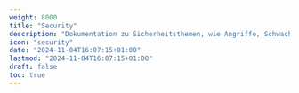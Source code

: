 ```yaml
---
weight: 8000
title: "Security"
description: "Dokumentation zu Sicherheitsthemen, wie Angriffe, Schwachstellen und Gegenmassnahmen"
icon: "security"
date: "2024-11-04T16:07:15+01:00"
lastmod: "2024-11-04T16:07:15+01:00"
draft: false
toc: true
---
```

